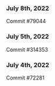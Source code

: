 ### July 8th, 2022

Commit #79044

### July 5th, 2022

Commit #314353


### July 4th, 2022

Commit #72281
